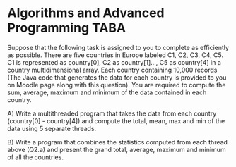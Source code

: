 # Algorithms and Advanced Programming TABA

Suppose that the following task is assigned to you to complete as efficiently as possible.
There are five countries in Europe labeled C1, C2, C3, C4, C5. C1 is represented as country[0], C2
as country[1]…, C5 as country[4] in a country multidimensional array. Each country containing
10,000 records (The Java code that generates the data for each country is provided to you on
Moodle page along with this question). You are required to compute the sum, average,
maximum and minimum of the data contained in each country.

A) Write a multithreaded program that takes the data from each country (country[0] -
country[4]) and compute the total, mean, max and min of the data using 5 separate
threads.

B) Write a program that combines the statistics computed from each thread above (Q2.a)
and present the grand total, average, maximum and minimum of all the countries.
